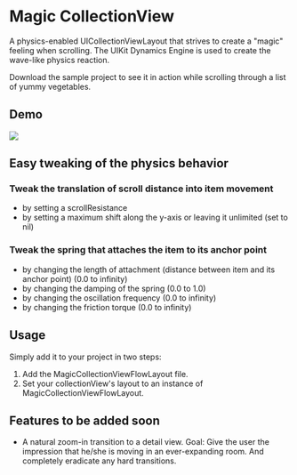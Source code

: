 # Magic CollectionView
A physics-enabled UICollectionViewLayout that strives to create a "magic" feeling when scrolling.
The UIKit Dynamics Engine is used to create the wave-like physics reaction.

Download the sample project to see it in action while scrolling through a list of yummy vegetables.

## Demo
![](https://github.com/ambercoded/readme-gifs/blob/main/magicCollectionView.gif)

## Easy tweaking of the physics behavior
### Tweak the translation of scroll distance into item movement
- by setting a scrollResistance
- by setting a maximum shift along the y-axis or leaving it unlimited (set to nil)

### Tweak the spring that attaches the item to its anchor point 
- by changing the length of attachment (distance between item and its anchor point) (0.0 to infinity)
- by changing the damping of the spring (0.0 to 1.0)
- by changing the oscillation frequency (0.0 to infinity)
- by changing the friction torque (0.0 to infinity)

## Usage
Simply add it to your project in two steps: 
1. Add the MagicCollectionViewFlowLayout file. 
2. Set your collectionView's layout to an instance of MagicCollectionViewFlowLayout.

## Features to be added soon
- A natural zoom-in transition to a detail view. Goal: Give the user the impression that he/she is moving in an ever-expanding room. And completely eradicate any hard transitions.



